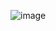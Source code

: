 
![image](https://user-images.githubusercontent.com/84719574/124110691-2a411500-da71-11eb-9c09-6abc0befd18a.png)
